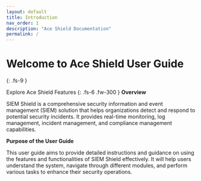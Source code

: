 ```yaml
---
layout: default
title: Introduction
nav_order: 1
description: "Ace Shield Documentation"
permalink: /
---
```


# Welcome to Ace Shield User Guide
{: .fs-9 }

Explore Ace Shield Features {: .fs-6 .fw-300 }
**Overview**

SIEM Shield is a comprehensive security information and event management (SIEM) solution that helps organizations detect and respond to potential security incidents. It provides real-time monitoring, log management, incident management, and compliance management capabilities.

**Purpose of the User Guide**

This user guide aims to provide detailed instructions and guidance on using the features and functionalities of SIEM Shield effectively. It will help users understand the system, navigate through different modules, and perform various tasks to enhance their security operations.
